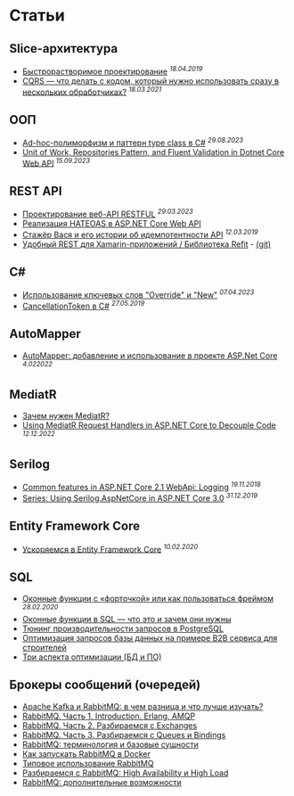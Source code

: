 # Cтатьи

## Slice-архитектура
* [Быстрорастворимое проектирование](https://habr.com/ru/companies/jugru/articles/447308/) <sup>*18.04.2019*</sup>
* [CQRS — что делать с кодом, который нужно использовать сразу в нескольких обработчиках?](https://habr.com/ru/articles/547746/) <sup>*18.03.2021*</sup>

## ООП
* [Ad-hoc-полиморфизм и паттерн type class в C#](https://habr.com/ru/companies/ruvds/articles/757118/) <sup>*29.08.2023*</sup>
* [Unit of Work, Repositories Pattern, and Fluent Validation in Dotnet Core Web API](https://dev.to/drsimplegraffiti/unit-of-work-repositories-pattern-and-fluent-validation-in-dotnet-core-web-api--3i8h) <sup>*15.09.2023*</sup>

## REST API
* [Проектирование веб-API RESTFUL](https://learn.microsoft.com/ru-ru/azure/architecture/best-practices/api-design) <sup>*29.03.2023*</sup>
* [Реализация HATEOAS в ASP.NET Core Web API](https://forproger.ru/article/realizaciya-hateoas-v-aspnet-core-web-api)
* [Стажёр Вася и его истории об идемпотентности API](https://habr.com/ru/companies/yandex/articles/442762/) <sup>*12.03.2019*</sup>
* [Удобный REST для Xamarin-приложений / Библиотека Refit](https://habr.com/ru/companies/microsoft/articles/310704/) - [(git)](https://github.com/reactiveui/refit)

## C#
* [Использование ключевых слов "Override" и "New"](https://learn.microsoft.com/ru-ru/dotnet/csharp/programming-guide/classes-and-structs/knowing-when-to-use-override-and-new-keywords) <sup>*07.04.2023*</sup>
* [CancellationToken в C#](https://stefaniuk.website/all/cancellationtoken/) <sup>*27.05.2019*</sup>

## AutoMapper
* [AutoMapper: добавление и использование в проекте ASP.Net Core](https://habr.com/ru/articles/649645/) <sup>*4.022022*</sup>

## MediatR
* [Зачем нужен MediatR?](https://habr.com/ru/articles/588887/)
* [Using MediatR Request Handlers in ASP.NET Core to Decouple Code](https://dev.to/stevenmclintock/using-mediatr-request-handlers-in-aspnet-core-to-decouple-code-1mko) <sup>*12.12.2022*</sup>

## Serilog
* [Common features in ASP.NET Core 2.1 WebApi: Logging](https://anthonygiretti.com/2018/11/19/common-features-in-asp-net-core-2-1-webapi-logging/) <sup>*19.11.2018*</sup>
* [Series: Using Serilog.AspNetCore in ASP.NET Core 3.0](https://andrewlock.net/series/using-serilog-aspnetcore-in-asp-net-core-3/) <sup>*31.12.2019*</sup>

## Entity Framework Core
* [Ускоряемся в Entity Framework Core](https://habr.com/ru/articles/487734/) <sup>*10.02.2020*</sup>

## SQL
* [Оконные функции с «форточкой» или как пользоваться фреймом](https://habr.com/ru/companies/otus/articles/490296/) <sup>*28.02.2020*</sup>
* [Оконные функции в SQL — что это и зачем они нужны](https://tproger.ru/translations/sql-window-functions/)
* [Тюнинг производительности запросов в PostgreSQL](https://habr.com/ru/articles/461997/)
* [Оптимизация запросов базы данных на примере B2B сервиса для строителей](https://habr.com/ru/articles/461071/)
* [Три аспекта оптимизации (БД и ПО)](https://habr.com/ru/articles/349910/)

## Брокеры сообщений (очередей)
* [Apache Kafka и RabbitMQ: в чем разница и что лучше изучать?](https://habr.com/ru/companies/southbridge/articles/666326/)
* [RabbitMQ. Часть 1. Introduction. Erlang, AMQP](https://habr.com/ru/articles/488654/)
* [RabbitMQ. Часть 2. Разбираемся с Exchanges](https://habr.com/ru/articles/489086/)
* [RabbitMQ. Часть 3. Разбираемся с Queues и Bindings](https://habr.com/ru/articles/490960/)
* [RabbitMQ: терминология и базовые сущности](https://habr.com/ru/companies/southbridge/articles/703060/)
* [Как запускать RabbitMQ в Docker](https://habr.com/ru/companies/southbridge/articles/704208/)
* [Типовое использование RabbitMQ](https://habr.com/ru/companies/southbridge/articles/714358/)
* [Разбираемся с RabbitMQ: High Availability и High Load](https://habr.com/ru/companies/southbridge/articles/723706/)
* [RabbitMQ: дополнительные возможности](https://habr.com/ru/companies/southbridge/articles/724520/)

